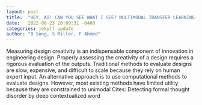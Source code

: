 ```yaml
---
layout: post
title:  "HEY, AI! CAN YOU SEE WHAT I SEE? MULTIMODAL TRANSFER LEARNING-BASED DESIGN METRICS PREDICTION FOR SKETCHES WITH TEXT "
date:   2022-06-23 20:09:31 -0400
categories: jekyll update
author: "B Song, S Miller, F Ahmed"
---
```

Measuring design creativity is an indispensable component of innovation in engineering design. Properly assessing the creativity of a design requires a rigorous evaluation of the outputs. Traditional methods to evaluate designs are slow, expensive, and difficult to scale because they rely on human expert input. An alternative approach is to use computational methods to evaluate designs. However, most existing methods have limited utility because they are constrained to unimodal 
Cites: Detecting formal thought disorder by deep contextualized word